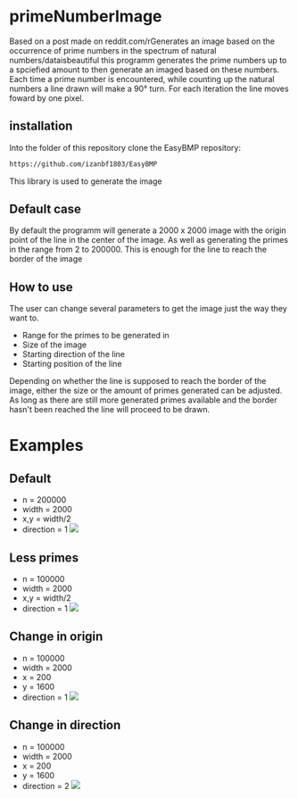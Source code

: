 # primeNumberImage
Based on a post made on reddit.com/rGenerates an image based on the occurrence of prime numbers in the spectrum of natural numbers/dataisbeautiful this programm generates the prime numbers up to a spciefied amount to then generate an imaged based on these numbers.
Each time a prime number is encountered, while counting up the natural numbers a line drawn will make a 90° turn. For each iteration the line moves foward by one pixel.

## installation
Into the folder of this repository clone the EasyBMP repository:
```bash
https://github.com/izanbf1803/EasyBMP
```

This library is used to generate the image

## Default case
By default the programm will generate a 2000 x 2000 image with the origin point of the line in the center of the image. As well as generating the primes in the range from 2 to 200000. This is enough for the line to reach the border of the image

## How to use
The user can change several parameters to get the image just the way they want to.

* Range for the primes to be generated in
* Size of the image
* Starting direction of the line
* Starting position of the line

Depending on whether the line is supposed to reach the border of the image, either the size or the amount of primes generated can be adjusted. As long as there are still more generated primes available and the border hasn't been reached the line will proceed to be drawn.

# Examples

## Default
* n = 200000
* width = 2000
* x,y = width/2
* direction = 1
![](./sampleimages/default.bmp)

## Less primes
* n = 100000
* width = 2000
* x,y = width/2
* direction = 1
![](./sampleimages/too_few_primes.bmp)

## Change in origin 
* n = 100000
* width = 2000
* x = 200
* y = 1600
* direction = 1
![](./sampleimages/diff_origin.bmp)

## Change in direction
* n = 100000
* width = 2000
* x = 200
* y = 1600
* direction = 2
![](./sampleimages/diff_direction.bmp)
